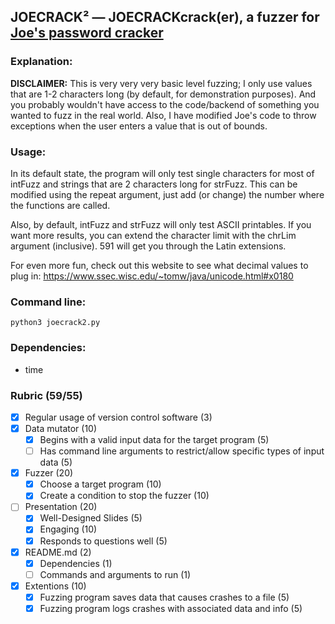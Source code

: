 ## JOECRACK² — JOECRACKcrack(er), a fuzzer for [Joe's password cracker](https://github.com/JosephL8912/PasswordCrack)

### Explanation:
**DISCLAIMER:** This is very very very basic level fuzzing; I only use values that are 1-2 characters long (by default, for demonstration purposes). And you probably wouldn't have access to the code/backend of something you wanted to fuzz in the real world. Also, I have modified Joe's code to throw exceptions when the user enters a value that is out of bounds.

### Usage:
In its default state, the program will only test single characters for most of intFuzz and strings that are 2 characters long for strFuzz. This can be modified using the repeat argument, just add (or change) the number where the functions are called.

Also, by default, intFuzz and strFuzz will only test ASCII printables. If you want more results, you can extend the character limit with the chrLim argument (inclusive). 591 will get you through the Latin extensions.

For even more fun, check out this website to see what decimal values to plug in: https://www.ssec.wisc.edu/~tomw/java/unicode.html#x0180

### Command line:
`python3 joecrack2.py` 

### Dependencies:
- time
  
### Rubric (59/55)
- [x] Regular usage of version control software (3)
- [x] Data mutator (10)
     - [x] Begins with a valid input data for the target program (5)
     - [ ] Has command line arguments to restrict/allow specific types of input data (5)
- [x] Fuzzer (20)
     - [x] Choose a target program (10)
     - [x] Create a condition to stop the fuzzer (10)
- [ ] Presentation (20)
     - [x] Well-Designed Slides (5)
     - [x] Engaging (10)
     - [x] Responds to questions well (5)
- [x] README.md (2)
     - [x] Dependencies (1)
     - [ ] Commands and arguments to run (1)
- [x] Extentions (10)
     - [x] Fuzzing program saves data that causes crashes to a file (5)
     - [x] Fuzzing program logs crashes with associated data and info (5)
